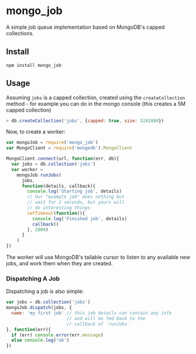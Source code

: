 mongo_job
=========

A simple job queue implementation based on MongoDB's capped collections.

## Install

```
npm install mongo_job
```

## Usage

Assuming `jobs` is a capped collection, created using the `createCollection` method - for example you can do in the mongo console (this creates a 5M capped collection)

```js
> db.createCollection('jobs', {capped: true, size: 5242880})
```

Now, to create a worker:

```js
var mongoJob = require('mongo_job')
var MongoClient = require('mongodb').MongoClient

MongoClient.connect(url, function(err, db){
  var jobs = db.collection('jobs')
  var worker = 
    mongoJob.runJobs(
      jobs, 
      function(details, callback){
        console.log('Starting job', details)
        // Our "example job" does nothing but
        // wait for 2 seconds, but yours will
        // do interesting things
        setTimeout(function(){
          console.log('Finished job', details)
          callback()
        }, 2000)
      }
    )
})
```

The worker will use MongoDB's tailable cursor to listen to any available new jobs, and work them when they are created.

### Dispatching A Job

Dispatching a job is also simple:

```js
var jobs = db.collection('jobs')
mongoJob.dispatch(jobs, {
  name: 'my first job' // this job details can contain any info
                       // and will be fed back to the
                       // callback of `runJobs`
}, function(err){
  if (err) console.error(err.message)
  else console.log('ok')
})
```